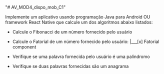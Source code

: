 "# AV_MOD4_dispo_mob_C1" 


Implemente um aplicativo usando programação Java para Android OU framework React Native
que calcule um dos algoritmos abaixo listados:

- Calcule o Fibonacci de um número fornecido pelo usuário

- Calcule o Fatorial de um número fornecido pelo usuário:
|___[x] Fatorial component 

- Verifique se uma palavra fornecida pelo usuário é uma palíndromo

- Verifique se duas palavras fornecidas são um anagrama


